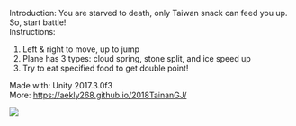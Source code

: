 Introduction: You are starved to death, only Taiwan snack can feed you up. So, start battle!  
Instructions: 
1. Left & right to move, up to jump
2. Plane has 3 types: cloud spring, stone split, and ice speed up
3. Try to eat specified food to get double point!

Made with: Unity 2017.3.0f3  
More: https://aekly268.github.io/2018TainanGJ/  

[<img src="https://img.youtube.com/vi/D4PiAz0hnVo/hqdefault.jpg">](https://youtu.be/D4PiAz0hnVo)
